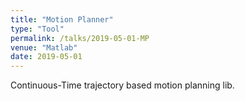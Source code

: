 ```yaml
---
title: "Motion Planner"
type: "Tool"
permalink: /talks/2019-05-01-MP
venue: "Matlab"
date: 2019-05-01
---
```


Continuous-Time trajectory based motion planning lib.
